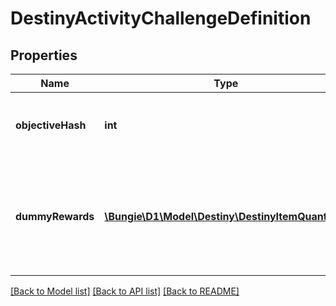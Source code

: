 # DestinyActivityChallengeDefinition

## Properties
Name | Type | Description | Notes
------------ | ------------- | ------------- | -------------
**objectiveHash** | **int** | The hash for the Objective that matches this challenge. Use it to look up the DestinyObjectiveDefinition. | [optional] 
**dummyRewards** | [**\Bungie\D1\Model\Destiny\DestinyItemQuantity[]**](DestinyItemQuantity.md) | The rewards as they&#39;re represented in the UI. Note that they generally link to \&quot;dummy\&quot; items that give a summary of rewards rather than direct, real items themselves.  If the quantity is 0, don&#39;t show the quantity. | [optional] 

[[Back to Model list]](../README.md#documentation-for-models) [[Back to API list]](../README.md#documentation-for-api-endpoints) [[Back to README]](../README.md)


